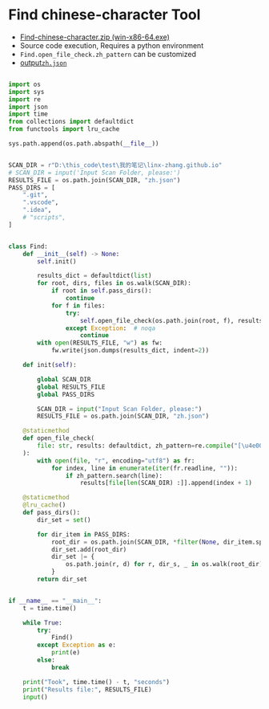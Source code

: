 
# Find chinese-character Tool

- [Find-chinese-character.zip (win-x86-64.exe)](https://github.com/linx-zhang/static/blob/main/tools/find_cn_character.zip)
- Source code execution, Requires a python environment
- `Find.open_file_check.zh_pattern` can be customized
- [output`zh.json`](http://m.qpic.cn/psc?/V52HCgKy0b7Yhv1a5Lcc2Cuwq53oINm3/ruAMsa53pVQWN7FLK88i5sQRKXyjssey5bD0sGgNn76ogLYakfOhyO2XOx4OqsgDnr4xYowKZhPpWgic3vp7t5cuLM3uktjk2DagtcUwP*A!/b&bo=GgSdAgAAAAADB6M!&rf=viewer_4)

```python

import os
import sys
import re
import json
import time
from collections import defaultdict
from functools import lru_cache

sys.path.append(os.path.abspath(__file__))


SCAN_DIR = r"D:\this_code\test\我的笔记\linx-zhang.github.io"
# SCAN_DIR = input('Input Scan Folder, please:')
RESULTS_FILE = os.path.join(SCAN_DIR, "zh.json")
PASS_DIRS = [
    ".git",
    ".vscode",
    ".idea",
    # "scripts",
]


class Find:
    def __init__(self) -> None:
        self.init()

        results_dict = defaultdict(list)
        for root, dirs, files in os.walk(SCAN_DIR):
            if root in self.pass_dirs():
                continue
            for f in files:
                try:
                    self.open_file_check(os.path.join(root, f), results_dict)
                except Exception:  # noqa
                    continue
        with open(RESULTS_FILE, "w") as fw:
            fw.write(json.dumps(results_dict, indent=2))

    def init(self):

        global SCAN_DIR
        global RESULTS_FILE
        global PASS_DIRS

        SCAN_DIR = input("Input Scan Folder, please:")
        RESULTS_FILE = os.path.join(SCAN_DIR, "zh.json")

    @staticmethod
    def open_file_check(
        file: str, results: defaultdict, zh_pattern=re.compile("[\u4e00-\u9fa5]+")
    ):
        with open(file, "r", encoding="utf8") as fr:
            for index, line in enumerate(iter(fr.readline, "")):
                if zh_pattern.search(line):
                    results[file[len(SCAN_DIR) :]].append(index + 1)

    @staticmethod
    @lru_cache()
    def pass_dirs():
        dir_set = set()

        for dir_item in PASS_DIRS:
            root_dir = os.path.join(SCAN_DIR, *filter(None, dir_item.split("/")))
            dir_set.add(root_dir)
            dir_set |= {
                os.path.join(r, d) for r, dir_s, _ in os.walk(root_dir) for d in dir_s
            }
        return dir_set


if __name__ == "__main__":
    t = time.time()

    while True:
        try:
            Find()
        except Exception as e:
            print(e)
        else:
            break

    print("Took", time.time() - t, "seconds")
    print("Results file:", RESULTS_FILE)
    input()

```